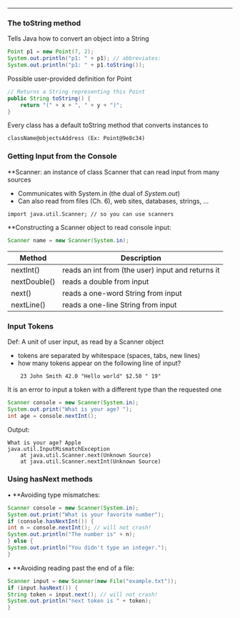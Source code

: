 
---
### The toString method
Tells Java how to convert an object into a String  
```java
Point p1 = new Point(7, 2);  
System.out.println("p1: " + p1); // abbreviates:  
System.out.println("p1: " + p1.toString());  
```

Possible user-provided definition for Point  
```java
// Returns a String representing this Point  
public String toString() {  
	return "(" + x + ", " + y + ")";  
}  
```
Every class has a default toString method that converts instances to  
```
className@objectsAddress (Ex: Point@9e8c34)
```

### Getting Input from the Console

**Scanner: an instance of class Scanner that can read input from many sources  
 - Communicates with System.in (the dual of *System.out*)  
- Can also read from files (Ch. 6), web sites, databases, strings, ...  

```
import java.util.Scanner; // so you can use scanners  
```

**Constructing a Scanner object to read console input:  

```java
Scanner name = new Scanner(System.in); 
```

| Method       | Description                                       |
| ------------ | ------------------------------------------------- |
| nextInt()    | reads an int from (the user) input and returns it |
| nextDouble() | reads a double from input                         |
| next()       | reads a one-word String from input                |
| nextLine()   | reads a one-line String from input                |
### Input Tokens
Def: A unit of user input, as read by a Scanner object  
-  tokens are separated by whitespace (spaces, tabs, new lines)  
- how many tokens appear on the following line of input?  
```
	23 John Smith 42.0 "Hello world" $2.50 " 19"  
```

It is an error to input a token with a different type than the requested one  
```java
Scanner console = new Scanner(System.in);  
System.out.print("What is your age? ");  
int age = console.nextInt();  
```
Output:  
```
What is your age? Apple  
java.util.InputMismatchException  
	at java.util.Scanner.next(Unknown Source)  
	at java.util.Scanner.nextInt(Unknown Source)
```

### Using hasNext methods  

• **Avoiding type mismatches:  

```java
Scanner console = new Scanner(System.in);  
System.out.print("What is your favorite number");  
if (console.hasNextInt()) {  
int n = console.nextInt(); // will not crash!  
System.out.println("The number is" + n);  
} else {  
System.out.println("You didn't type an integer.");  
}  
```

• **Avoiding reading past the end of a file:  

```java
Scanner input = new Scanner(new File("example.txt"));  
if (input.hasNext()) {  
String token = input.next(); // will not crash!  
System.out.println("next token is " + token);  
}
```



